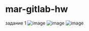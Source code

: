 # mar-gitlab-hw
задание 1
![image](https://github.com/user-attachments/assets/31ed014c-8983-413b-9f72-b3c034b869a8)
![image](https://github.com/user-attachments/assets/8b70bb60-305c-4f60-84b8-5454c724055f)
![image](https://github.com/user-attachments/assets/0e93d2c5-384b-4d72-b17a-694dbe979a60)

